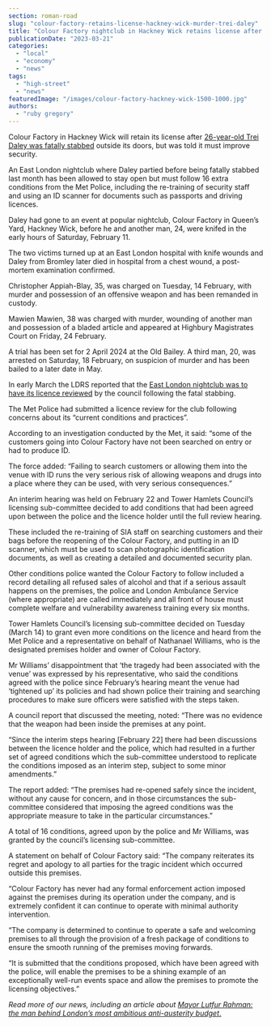 ```yaml
---
section: roman-road
slug: "colour-factory-retains-license-hackney-wick-murder-trei-daley"
title: "Colour Factory nightclub in Hackney Wick retains license after Trei Daley stabbing"
publicationDate: "2023-03-21"
categories: 
  - "local"
  - "economy"
  - "news"
tags: 
  - "high-street"
  - "news"
featuredImage: "/images/colour-factory-hackney-wick-1500-1000.jpg"
authors: 
  - "ruby gregory"
---
```


Colour Factory in Hackney Wick will retain its license after [26-year-old Trei Daley was fatally stabbed](https://romanroadlondon.com/trei-daley-stabbing-murder-hackney-wick-queens-yard/) outside its doors, but was told it must improve security.

An East London nightclub where Daley partied before being fatally stabbed last month has been allowed to stay open but must follow 16 extra conditions from the Met Police, including the re-training of security staff and using an ID scanner for documents such as passports and driving licences.

Daley had gone to an event at popular nightclub, Colour Factory in Queen’s Yard, Hackney Wick, before he and another man, 24, were knifed in the early hours of Saturday, February 11.

The two victims turned up at an East London hospital with knife wounds and Daley from Bromley later died in hospital from a chest wound, a post-mortem examination confirmed.

Christopher Appiah-Blay, 35, was charged on Tuesday, 14 February, with murder and possession of an offensive weapon and has been remanded in custody.

Mawien Mawien, 38 was charged with murder, wounding of another man and possession of a bladed article and appeared at Highbury Magistrates Court on Friday, 24 February.

A trial has been set for 2 April 2024 at the Old Bailey. A third man, 20, was arrested on Saturday, 18 February, on suspicion of murder and has been bailed to a later date in May.

In early March the LDRS reported that the [East London nightclub was to have its licence reviewed](https://romanroadlondon.com/colour-factory-nightclub-trei-daley-hackney-wick/) by the council following the fatal stabbing.

The Met Police had submitted a licence review for the club following concerns about its “current conditions and practices”.

According to an investigation conducted by the Met, it said: “some of the customers going into Colour Factory have not been searched on entry or had to produce ID.

The force added: “Failing to search customers or allowing them into the venue with ID runs the very serious risk of allowing weapons and drugs into a place where they can be used, with very serious consequences.”

An interim hearing was held on February 22 and Tower Hamlets Council’s licensing sub-committee decided to add conditions that had been agreed upon between the police and the licence holder until the full review hearing.

These included the re-training of SIA staff on searching customers and their bags before the reopening of the Colour Factory, and putting in an ID scanner, which must be used to scan photographic identification documents, as well as creating a detailed and documented security plan.

Other conditions police wanted the Colour Factory to follow included a record detailing all refused sales of alcohol and that if a serious assault happens on the premises, the police and London Ambulance Service (where appropriate) are called immediately and all front of house must complete welfare and vulnerability awareness training every six months.

Tower Hamlets Council’s licensing sub-committee decided on Tuesday (March 14) to grant even more conditions on the licence and heard from the Met Police and a representative on behalf of Nathanael Williams, who is the designated premises holder and owner of Colour Factory.

Mr Williams’ disappointment that ‘the tragedy had been associated with the venue’ was expressed by his representative, who said the conditions agreed with the police since February’s hearing meant the venue had ‘tightened up’ its policies and had shown police their training and searching procedures to make sure officers were satisfied with the steps taken.

A council report that discussed the meeting, noted: “There was no evidence that the weapon had been inside the premises at any point.

“Since the interim steps hearing \[February 22\] there had been discussions between the licence holder and the police, which had resulted in a further set of agreed conditions which the sub-committee understood to replicate the conditions imposed as an interim step, subject to some minor amendments.”

The report added: “The premises had re-opened safely since the incident, without any cause for concern, and in those circumstances the sub-committee considered that imposing the agreed conditions was the appropriate measure to take in the particular circumstances.”

A total of 16 conditions, agreed upon by the police and Mr Williams, was granted by the council’s licensing sub-committee.

A statement on behalf of Colour Factory said: “The company reiterates its regret and apology to all parties for the tragic incident which occurred outside this premises.

“Colour Factory has never had any formal enforcement action imposed against the premises during its operation under the company, and is extremely confident it can continue to operate with minimal authority intervention.

“The company is determined to continue to operate a safe and welcoming premises to all through the provision of a fresh package of conditions to ensure the smooth running of the premises moving forwards.

“It is submitted that the conditions proposed, which have been agreed with the police, will enable the premises to be a shining example of an exceptionally well-run events space and allow the premises to promote the licensing objectives.”

_Read more of our news, including an article about_ [_Mayor Lutfur Rahman: the man behind London’s most ambitious anti-austerity budget_.](https://romanroadlondon.com/mayor-lutfur-rahman-tower-hamlets-interview/)


